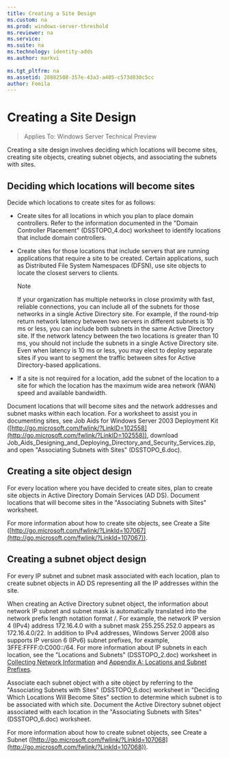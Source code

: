 ```yaml
---
title: Creating a Site Design
ms.custom: na
ms.prod: windows-server-threshold
ms.reviewer: na
ms.service: 
ms.suite: na
ms.technology: identity-adds
ms.author: markvi
  
ms.tgt_pltfrm: na
ms.assetid: 28882508-357e-43a3-a405-c573d830c5cc
author: Femila
---
```

# Creating a Site Design

>Applies To: Windows Server Technical Preview

Creating a site design involves deciding which locations will become sites, creating site objects, creating subnet objects, and associating the subnets with sites.  
  
## Deciding which locations will become sites  
Decide which locations to create sites for as follows:  
  
-   Create sites for all locations in which you plan to place domain controllers. Refer to the information documented in the "Domain Controller Placement" (DSSTOPO_4.doc) worksheet to identify locations that include domain controllers.  
  
-   Create sites for those locations that include servers that are running applications that require a site to be created. Certain applications, such as Distributed File System Namespaces (DFSN), use site objects to locate the closest servers to clients.  
  
    > [!NOTE]  
    > If your organization has multiple networks in close proximity with fast, reliable connections, you can include all of the subnets for those networks in a single Active Directory site. For example, if the round-trip return network latency between two servers in different subnets is 10 ms or less, you can include both subnets in the same Active Directory site. If the network latency between the two locations is greater than 10 ms, you should not include the subnets in a single Active Directory site. Even when latency is 10 ms or less, you may elect to deploy separate sites if you want to segment the traffic between sites for Active Directory-based applications.  
  
-   If a site is not required for a location, add the subnet of the location to a site for which the location has the maximum wide area network (WAN) speed and available bandwidth.  
  
Document locations that will become sites and the network addresses and subnet masks within each location. For a worksheet to assist you in documenting sites, see Job Aids for Windows Server 2003 Deployment Kit ([http://go.microsoft.com/fwlink/?LinkID=102558](http://go.microsoft.com/fwlink/?LinkID=102558)), download Job_Aids_Designing_and_Deploying_Directory_and_Security_Services.zip, and open "Associating Subnets with Sites" (DSSTOPO_6.doc).  
  
## Creating a site object design  
For every location where you have decided to create sites, plan to create site objects in Active Directory Domain Services (AD DS). Document locations that will become sites in the "Associating Subnets with Sites" worksheet.  
  
For more information about how to create site objects, see Create a Site ([http://go.microsoft.com/fwlink/?LinkId=107067](http://go.microsoft.com/fwlink/?LinkId=107067)).  
  
## Creating a subnet object design  
For every IP subnet and subnet mask associated with each location, plan to create subnet objects in AD DS representing all the IP addresses within the site.  
  
When creating an Active Directory subnet object, the information about network IP subnet and subnet mask is automatically translated into the network prefix length notation format <IP address>/<prefix length>. For example, the network IP version 4 (IPv4) address 172.16.4.0 with a subnet mask 255.255.252.0 appears as 172.16.4.0/22. In addition to IPv4 addresses,  Windows Server 2008  also supports IP version 6 (IPv6) subnet prefixes, for example, 3FFE:FFFF:0:C000::/64. For more information about IP subnets in each location, see the "Locations and Subnets" (DSSTOPO_2.doc) worksheet in [Collecting Network Information](../../ad-ds/plan/Collecting-Network-Information.md) and [Appendix A: Locations and Subnet Prefixes](Appendix-A--Locations-and-Subnet-Prefixes.md).  
  
Associate each subnet object with a site object by referring to the "Associating Subnets with Sites" (DSSTOPO_6.doc) worksheet in "Deciding Which Locations Will Become Sites" section to determine which subnet is to be associated with which site. Document the Active Directory subnet object associated with each location in the "Associating Subnets with Sites" (DSSTOPO_6.doc) worksheet.  
  
For more information about how to create subnet objects, see Create a Subnet ([http://go.microsoft.com/fwlink/?LinkId=107068](http://go.microsoft.com/fwlink/?LinkId=107068)).  
  


